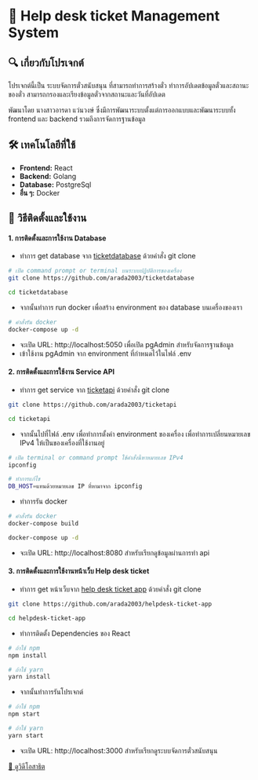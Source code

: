 # 📌 Help desk ticket Management System

## 🔍 เกี่ยวกับโปรเจกต์
โปรเจกต์นี้เป็น ระบบจัดการตั๋วสนับสนุน ที่สามารถทำการสร้างตั๋ว ทำการอัปเดตข้อมูลตั๋วและสถานะของตั๋ว สามารถกรองและเรียงข้อมูลตั๋วจากสถานะและวันที่อัปเดต

พัฒนาโดย นางสาวอารดา แว่นวงษ์ ซึ่งมีการพัฒนาระบบตั้งแต่การออกแบบและพัฒนาระบบทั้ง frontend และ backend รวมถึงการจัดการฐานข้อมูล

## 🛠 เทคโนโลยีที่ใช้  
- **Frontend:** React  
- **Backend:** Golang  
- **Database:** PostgreSql  
- **อื่น ๆ:** Docker

## 🚀 วิธีติดตั้งและใช้งาน 
#### 1. การติดตั้งและการใช้งาน Database
- ทำการ get database จาก [ticketdatabase](https://github.com/arada2003/ticketdatabase) ด้วยคำสั่ง git clone
```bash
# เปิด command prompt or terminal บนระบบปฏิบัติการของเครื่อง
git clone https://github.com/arada2003/ticketdatabase

cd ticketdatabase
```
- จากนั้นทำการ run docker เพื่อสร้าง environment ของ database บนเครื่องของเรา
```bash
# คำสั่งรัน docker
docker-compose up -d
```
- จะเปิด URL: http://localhost:5050 เพื่อเปิด pgAdmin สำหรับจัดการฐานข้อมูล
- เข้าใช้งาน pgAdmin จาก environment ที่กำหนดไว้ในไฟล์ .env

#### 2. การติดตั้งและการใช้งาน Service API
- ทำการ get service จาก [ticketapi](https://github.com/arada2003/ticketapi) ด้วยคำสั่ง git clone
```bash
git clone https://github.com/arada2003/ticketapi

cd ticketapi
```
- จากนั้นไปที่ไฟล์ .env เพื่อทำการตั้งค่า environment ของเครื่อง เพื่อทำการเปลี่ยนหมายเลข IPv4 ให้เป็นของเครื่องที่ใช้งานอยู่
```bash
# เปิด terminal or command prompt ใช้คำสั่งนี้หาหมายเลข IPv4
ipconfig

# ทำการแก้ไข
DB_HOST=แทนด้วยหมายเลข IP ที่หามาจาก ipconfig
```
- ทำการรัน docker
```bash
# คำสั่งรัน docker
docker-compose build

docker-compose up -d
```
- จะเปิด URL: http://localhost:8080 สำหรับเรียกดูข้อมูลผ่านการทำ api

#### 3. การติดตั้งและการใช้งานหน้าเว็บ Help desk ticket
- ทำการ get หน้าเว็บจาก [help desk ticket app](https://github.com/arada2003/helpdesk-ticket-app) ด้วยคำสั่ง git clone
```bash
git clone https://github.com/arada2003/helpdesk-ticket-app

cd helpdesk-ticket-app
```
- ทำการติดตั้ง Dependencies ของ React
```bash
# ถ้าใช้ npm
npm install

# ถ้าใช้ yarn
yarn install
```
- จากนั้นทำการรันโปรเจกต์
```bash
# ถ้าใช้ npm
npm start

# ถ้าใช้ yarn
yarn start
```
- จะเปิด URL: http://localhost:3000 สำหรับเรียกดูระบบจัดการตั๋วสนับสนุน

[🎥 ดูวิดีโอสาธิต](https://drive.google.com/file/d/1ldukxlQfbktgXdAgbp8_XabBG2rvGppo/view?usp=sharing)
